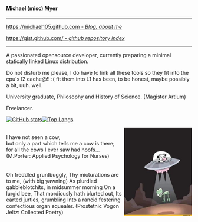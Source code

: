<!-- <img align="right" height="240px" src="me-320px.png"> 
-->

#### Michael (misc) Myer



<hr>
<!-- *====================================* -->

[https://michael105.github.com - *Blog, about me*](https://michael105.github.io)

[https://gist.github.com/ - *github repository index*](https://gist.github.com/8481222f07035e568d774c4d6e0b51ef)

<hr>

<!-- *====================================* -->

A passionated opensource developer, 
currently preparing a minimal statically linked Linux distribution.<br>

Do not disturb me please, I do have to link all these tools so they fit into the cpu's l2 cache@!!
:( fit them into L1 has been, to be honest, maybe possibly a bit, uuh. well.  

University graduate, Philosophy and History of Science. (Magister Artium)

Freelancer. 


[![GitHub stats](https://github-readme-stats.vercel.app/api?username=michael105&include_all_commits=true)](https://github.com/anuraghazra/github-readme-stats)[![Top Langs](https://github-readme-stats.vercel.app/api/top-langs/?username=michael105&exclude_repo=home,docu-c,libc-manpages,michael105.github.io,weblinks&layout=compact&langs_count=8)](https://github.com/anuraghazra/github-readme-stats)


<img align="right" height="240px" src="comics-cow-aliens-reverse-6173535.jpeg"> 
<br>
I have not seen a cow,
<br>but only a part which tells
  me a cow is there; <br> for all the cows I ever saw had hoofs...<br>
  (M.Porter: Applied Psychology for Nurses)
<br>
<br><br>
Oh freddled gruntbuggly,
Thy micturations are to me, (with big yawning)
As plurdled gabbleblotchits, in midsummer morning
On a lurgid bee,
That mordiously hath blurted out,
Its earted jurtles, grumbling
Into a rancid festering confectious organ squealer.
(Prostetnic Vogon Jeltz: Collected Poetry)
<!--
Now the jurpling slayjid agrocrustles,
Are slurping hagrilly up the axlegrurts,
And living glupules frart and stipulate,
Like jowling meated liverslime,
Groop, I implore thee, my foonting turlingdromes,
And hooptiously drangle me,
With crinkly bindlewurdles,mashurbitries.
Or else I shall rend thee in the gobberwarts with my blurglecruncheon,
See if I don't! -->

<!--

**michael105/michael105** is a ✨ _special_ ✨ repository because its `README.md` (this file) appears on your GitHub profile.

Here are some ideas to get you started:

- 🔭 I’m currently working on ...
- 🌱 I’m currently learning ...
- 👯 I’m looking to collaborate on ...
- 🤔 I’m looking for help with ...
- 💬 Ask me about ...
- 📫 How to reach me: ...
- 😄 Pronouns: ...
- ⚡ Fun fact: ...
-->
